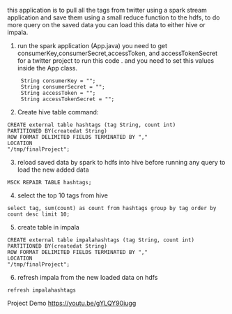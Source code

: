 this application is to pull all the tags from twitter using a spark stream application and save them using a small reduce function to the hdfs, to do more query on the saved data you can load this data to either hive or impala.


1. run the spark application (App.java)
    you need to get consumerKey,consumerSecret,accessToken, and accessTokenSecret for a twitter project to run this code .
    and you need to set this values inside the App class.
     ```
      String consumerKey = "";
  	  String consumerSecret = "";
  	  String accessToken = "";
  	  String accessTokenSecret = "";
      ```

2. Create hive table command:

```
CREATE external table hashtags (tag String, count int)
PARTITIONED BY(createdat String)
ROW FORMAT DELIMITED FIELDS TERMINATED BY ","
LOCATION
"/tmp/finalProject";
```


3. reload saved data by spark to hdfs into hive before running any query to load the new added data
```
MSCK REPAIR TABLE hashtags;
``` 

4. select the top 10 tags from hive 
```
select tag, sum(count) as count from hashtags group by tag order by count desc limit 10;
```

5. create table in impala
```
CREATE external table impalahashtags (tag String, count int)
PARTITIONED BY(createdat String)
ROW FORMAT DELIMITED FIELDS TERMINATED BY ","
LOCATION
"/tmp/finalProject";
```

6. refresh impala from the new loaded data on hdfs
```
refresh impalahashtags
```


Project Demo https://youtu.be/gYLQY90iugg
